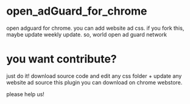 # open_adGuard_for_chrome
open adguard for chrome. you can add website ad css. if you fork this, maybe update weekly update. so, world open ad guard network

# you want contribute?
just do it! download source code and edit any css folder + update any website ad source
this plugin you can download on chrome webstore. 

please help us! 
